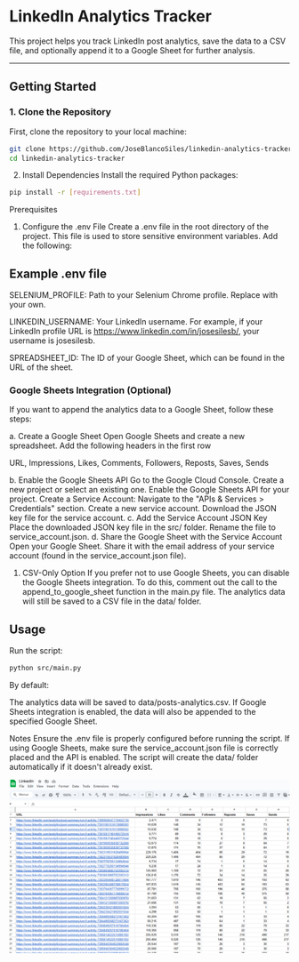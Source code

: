 # LinkedIn Analytics Tracker

This project helps you track LinkedIn post analytics, save the data to a CSV file, and optionally append it to a Google Sheet for further analysis.

---

## Getting Started

### 1. Clone the Repository
First, clone the repository to your local machine:

```bash
git clone https://github.com/JoseBlancoSiles/linkedin-analytics-tracker.git
cd linkedin-analytics-tracker
```
2. Install Dependencies
Install the required Python packages:

```bash
pip install -r [requirements.txt]
```
Prerequisites
1. Configure the .env File
Create a .env file in the root directory of the project. This file is used to store sensitive environment variables. Add the following:

## Example .env file

SELENIUM_PROFILE: Path to your Selenium Chrome profile. Replace with your own.

LINKEDIN_USERNAME: Your LinkedIn username. For example, if your LinkedIn profile URL is https://www.linkedin.com/in/josesilesb/, your username is josesilesb.

SPREADSHEET_ID: The ID of your Google Sheet, which can be found in the URL of the sheet.

### Google Sheets Integration (Optional)
If you want to append the analytics data to a Google Sheet, follow these steps:

a. Create a Google Sheet
Open Google Sheets and create a new spreadsheet.
Add the following headers in the first row

URL, Impressions, Likes, Comments, Followers, Reposts, Saves, Sends

b. Enable the Google Sheets API
Go to the Google Cloud Console.
Create a new project or select an existing one.
Enable the Google Sheets API for your project.
Create a Service Account:
Navigate to the "APIs & Services > Credentials" section.
Create a new service account.
Download the JSON key file for the service account.
c. Add the Service Account JSON Key
Place the downloaded JSON key file in the src/ folder.
Rename the file to service_account.json.
d. Share the Google Sheet with the Service Account
Open your Google Sheet.
Share it with the email address of your service account (found in the service_account.json file).

1. CSV-Only Option
If you prefer not to use Google Sheets, you can disable the Google Sheets integration. To do this, comment out the call to the append_to_google_sheet function in the main.py file. The analytics data will still be saved to a CSV file in the data/ folder.

## Usage
Run the script:

```bash
python src/main.py
```

By default:

The analytics data will be saved to data/posts-analytics.csv.
If Google Sheets integration is enabled, the data will also be appended to the specified Google Sheet.

Notes
Ensure the .env file is properly configured before running the script.
If using Google Sheets, make sure the service_account.json file is correctly placed and the API is enabled.
The script will create the data/ folder automatically if it doesn't already exist.

![Final Analytics Table](image.png)